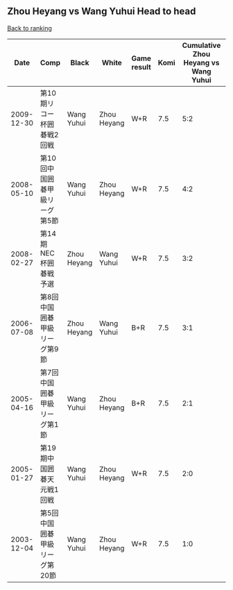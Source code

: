 ## Zhou Heyang vs Wang Yuhui Head to head

[Back to ranking](../../index.md)




| **Date** | **Comp** | **Black** | **White** | **Game result** | **Komi** | **Cumulative Zhou Heyang vs Wang Yuhui** | **Zhou Heyang streak** | **Wang Yuhui streak** | 
| --- | --- | --- | --- | --- | --- | --- | --- | --- |
| 2009-12-30 | 第10期リコー杯囲碁戦2回戦 | Wang Yuhui | Zhou Heyang | W+R | 7.5 | 5:2 | 2 | 0 | 
| 2008-05-10 | 第10回中国囲碁甲級リーグ第5節 | Wang Yuhui | Zhou Heyang | W+R | 7.5 | 4:2 | 1 | 0 | 
| 2008-02-27 | 第14期NEC杯囲碁戦予選 | Zhou Heyang | Wang Yuhui | W+R | 7.5 | 3:2 | 0 | 1 | 
| 2006-07-08 | 第8回中国囲碁甲級リーグ第9節 | Zhou Heyang | Wang Yuhui | B+R | 7.5 | 3:1 | 1 | 0 | 
| 2005-04-16 | 第7回中国囲碁甲級リーグ第1節 | Wang Yuhui | Zhou Heyang | B+R | 7.5 | 2:1 | 0 | 1 | 
| 2005-01-27 | 第19期中国囲碁天元戦1回戦 | Wang Yuhui | Zhou Heyang | W+R | 7.5 | 2:0 | 2 | 0 | 
| 2003-12-04 | 第5回中国囲碁甲級リーグ第20節 | Wang Yuhui | Zhou Heyang | W+R | 7.5 | 1:0 | 1 | 0 |




